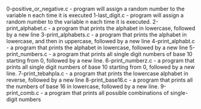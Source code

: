 0-positive_or_negative.c - program will assign a random number to the variable n each time it is executed
1-last_digit.c - program will assign a random number to the variable n each time it is executed.
2-print_alphabet.c - a program that prints the alphabet in lowercase, followed by a new line
3-print_alphabets.c -  a program that prints the alphabet in lowercase, and then in uppercase, followed by a new line
4-print_alphabt.c - a program that prints the alphabet in lowercase, followed by a new line
5-print_numbers.c -  a program that prints all single digit numbers of base 10 starting from 0, followed by a new line.
6-print_numberz.c - a program that prints all single digit numbers of base 10 starting from 0, followed by a new line.
7-print_tebahpla.c -  a program that prints the lowercase alphabet in reverse, followed by a new line
8-print_base16.c - a program that prints all the numbers of base 16 in lowercase, followed by a new line.
9-print_comb.c - a program that prints all possible combinations of single-digit numbers
